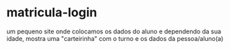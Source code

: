 # matricula-login
 um pequeno site onde colocamos os dados do aluno e dependendo da sua idade, mostra uma "carteirinha" com o turno e os dados da pessoa/aluno(a)
